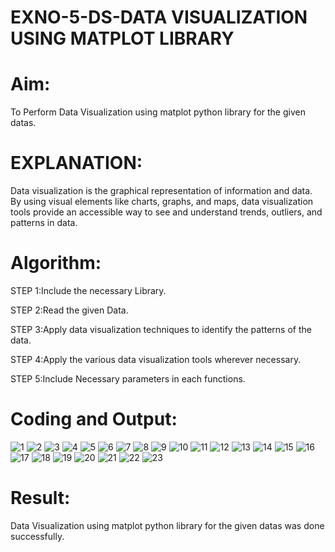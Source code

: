 # EXNO-5-DS-DATA VISUALIZATION USING MATPLOT LIBRARY

# Aim:
  To Perform Data Visualization using matplot python library for the given datas.

# EXPLANATION:
Data visualization is the graphical representation of information and data. By using visual elements like charts, graphs, and maps, data visualization tools provide an accessible way to see and understand trends, outliers, and patterns in data.

# Algorithm:
STEP 1:Include the necessary Library.

STEP 2:Read the given Data.

STEP 3:Apply data visualization techniques to identify the patterns of the data.

STEP 4:Apply the various data visualization tools wherever necessary.

STEP 5:Include Necessary parameters in each functions.

# Coding and Output:
![1](https://github.com/user-attachments/assets/55dc5e91-b1ff-455f-b249-012f128a7e33)
![2](https://github.com/user-attachments/assets/50fe3d25-c5d7-47c8-a88b-b44d4be3bff2)
![3](https://github.com/user-attachments/assets/f5eacb0f-7028-4421-b7eb-38d81fa1401b)
![4](https://github.com/user-attachments/assets/fdeb410d-3fbb-427e-b2d3-ef0977a2fc0d)
![5](https://github.com/user-attachments/assets/7ae0d6ee-0098-45d0-a63b-f057ece92039)
![6](https://github.com/user-attachments/assets/ce497a0c-b547-4f59-960b-068d63dc07b6)
![7](https://github.com/user-attachments/assets/964bfbf9-91ba-4e9d-b6d1-8f3b096a4644)
![8](https://github.com/user-attachments/assets/54a438f0-7305-4acd-bd0a-1766018c2cd5)
![9](https://github.com/user-attachments/assets/a24c9842-58c8-49ee-814a-0d79925001f3)
![10](https://github.com/user-attachments/assets/fc0e5d28-b673-408e-991d-378d78c10e06)
![11](https://github.com/user-attachments/assets/92193d4e-a6b2-48bc-aa30-312871e73a4f)
![12](https://github.com/user-attachments/assets/6812b06b-8021-4ad6-94c8-8340f0475d6e)
![13](https://github.com/user-attachments/assets/fa79a3c0-ef35-420a-aa09-05683c3105e9)
![14](https://github.com/user-attachments/assets/e788ca7c-17e3-42d7-9948-d1f38a1fa20c)
![15](https://github.com/user-attachments/assets/555a4acc-2929-4ac8-b51d-8f56e1ae3fcd)
![16](https://github.com/user-attachments/assets/0c9043a4-2bbe-4254-9332-d97edd9ca836)
![17](https://github.com/user-attachments/assets/22a59af0-ec75-4149-813b-0bd0b7443721)
![18](https://github.com/user-attachments/assets/d71eca85-f588-46df-b522-305d359fdae3)
![19](https://github.com/user-attachments/assets/d2d3502d-5d24-49f7-ac00-5150baab812f)
![20](https://github.com/user-attachments/assets/bd3d96f0-bfc0-4c1c-9ebb-95041ce7e28c)
![21](https://github.com/user-attachments/assets/14a3526e-630e-4baf-9833-0416edef7b10)
![22](https://github.com/user-attachments/assets/0e29abed-7caf-480e-9529-a6676a086629)
![23](https://github.com/user-attachments/assets/005f21c3-5294-4222-8fed-48acaee9e5ac)


# Result:
 Data Visualization using matplot python library for the given datas was done successfully.
